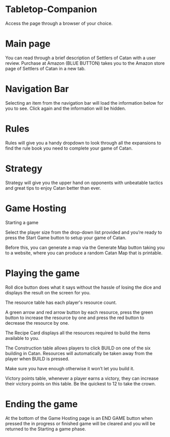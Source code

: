 ﻿# Tabletop-Companion
Access the page through a browser of your choice. 

# Main page 

You can read through a brief description of Settlers of Catan with a user review. Purchase at Amazon (BLUE BUTTON) takes you to the Amazon store page of Settlers of Catan in a new tab. 

# Navigation Bar 

Selecting an item from the navigation bar will load the information below for you to see. Click again and the information will be hidden. 

# Rules 

Rules will give you a handy dropdown to look through all the expansions to find the rule book you need to complete your game of Catan. 

# Strategy 

Strategy will give you the upper hand on opponents with unbeatable tactics and great tips to enjoy Catan better than ever. 

# Game Hosting 

Starting a game 

Select the player size from the drop-down list provided and you’re ready to press the Start Game button to setup your game of Catan. 

Before this, you can generate a map via the Generate Map button taking you to a website, where you can produce a random Catan Map that is printable. 

# Playing the game 

Roll dice button does what it says without the hassle of losing the dice and displays the result on the screen for you. 

The resource table has each player's resource count. 

A green arrow and red arrow button by each resource, press the green button to increase the resource by one and press the red button to decrease the resource by one. 

The Recipe Card displays all the resources required to build the items available to you. 

The Construction table allows players to click BUILD on one of the six building in Catan. Resources will automatically be taken away from the player when BUILD is pressed.  

Make sure you have enough otherwise it won’t let you build it. 

Victory points table, whenever a player earns a victory, they can increase their victory points on this table. Be the quickest to 12 to take the crown. 

# Ending the game 

At the bottom of the Game Hosting page is an END GAME button when pressed the in progress or finished game will be cleared and you will be returned to the Starting a game phase. 
